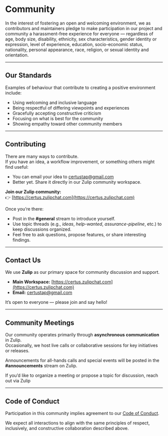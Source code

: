# Community

In the interest of fostering an open and welcoming environment, we as contributors and maintainers pledge to make participation in our project and community a harassment-free experience for everyone — regardless of age, body size, disability, ethnicity, sex characteristics, gender identity or expression, level of experience, education, socio-economic status, nationality, personal appearance, race, religion, or sexual identity and orientation.

---

## Our Standards

Examples of behaviour that contribute to creating a positive environment include:

- Using welcoming and inclusive language  
- Being respectful of differing viewpoints and experiences  
- Gracefully accepting constructive criticism  
- Focusing on what is best for the community  
- Showing empathy toward other community members  

---

## Contributing

There are many ways to contribute.  
If you have an idea, a workflow improvement, or something others might find useful:

- You can email your idea to [certustap@gmail.com](mailto:certustap@gmail.com)  
- Better yet. Share it directly in our Zulip community workspace.  

**Join our Zulip community:**  
👉 [https://certus.zulipchat.com](https://certus.zulipchat.com)

Once you’re there:
- Post in the **#general** stream to introduce yourself.  
- Use topic threads (e.g., *ideas*, *help-wanted*, *assurance-pipeline*, etc.) to keep discussions organized.  
- Feel free to ask questions, propose features, or share interesting findings.

---

## Contact Us

We use **Zulip** as our primary space for community discussion and support.

- **Main Workspace:** [https://certus.zulipchat.com](https://certus.zulipchat.com)  
- **Email:** [certustap@gmail.com](mailto:certustap@gmail.com)

It’s open to everyone — please join and say hello!

---

## Community Meetings

Our community operates primarily through **asynchronous communication** in Zulip.  
Occasionally, we host live calls or collaborative sessions for key initiatives or releases.

Announcements for all-hands calls and special events will be posted in the **#announcements** stream on Zulip.

If you’d like to organize a meeting or propose a topic for discussion, reach out via Zulip

---

## Code of Conduct

Participation in this community implies agreement to our [Code of Conduct](../community/conduct.mdcode-of-conduct.md).  

We expect all interactions to align with the same principles of respect, inclusively, and constructive collaboration described above.
